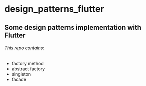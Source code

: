 # design_patterns_flutter
## Some design patterns implementation with Flutter
###### This repo contains:
  * factory method
  * abstract factory
  * singleton
  * facade
